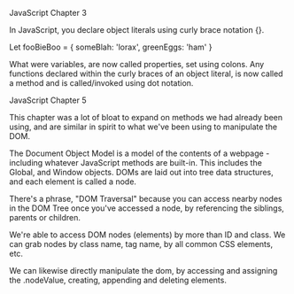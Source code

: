 JavaScript Chapter 3

In JavaScript, you declare object literals using curly brace notation {}.

Let fooBieBoo = { someBlah: 'lorax', greenEggs: 'ham' }

What were variables, are now called properties, set using colons. Any functions declared within the curly braces of an object literal, is now called a method and is called/invoked using dot notation.

JavaScript Chapter 5

This chapter was a lot of bloat to expand on methods we had already been using, and are similar in spirit to what we've been using to manipulate the DOM.

The Document Object Model is a model of the contents of a webpage - including whatever JavaScript methods are built-in. This includes the Global, and Window objects. DOMs are laid out into tree data structures, and each element is called a node.

There's a phrase, "DOM Traversal" because you can access nearby nodes in the DOM Tree once you've accessed a node, by referencing the siblings, parents or children.

We're able to access DOM nodes (elements) by more than ID and class. We can grab nodes by class name, tag name, by all common CSS elements, etc.

We can likewise directly manipulate the dom, by accessing and assigning the .nodeValue, creating, appending and deleting elements.